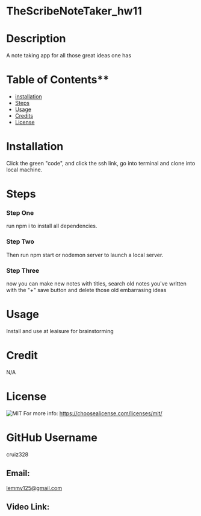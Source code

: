 # TheScribeNoteTaker_hw11
# Description
  A note taking app for all those great ideas one has
  
# Table of Contents** 
  
  - [installation](#installation)
  - [Steps](#steps)
  - [Usage](#usage)
  - [Credits](#credits)
  - [License](#license)
  
 # Installation
  Click the green "code", and click the ssh link, go into terminal and clone into local machine. 
 # Steps
### Step One
  run npm i to install all dependencies. 
### Step Two
   Then run npm start or nodemon server to launch a local server. 
### Step Three
   now you can make new notes with titles, search old notes you've written with the "+" save button and delete those old embarrasing ideas 
# Usage
  Install and use at leaisure for brainstorming
# Credit
 N/A 
# License
 ![MIT](https://img.shields.io/static/v1?label=License&message=MIT&color=success)
 For more info: https://choosealicense.com/licenses/mit/
# GitHub Username
 cruiz328 
## Email:
lemmy125@gmail.com
## Video Link:
